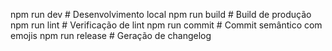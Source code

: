 npm run dev           # Desenvolvimento local
npm run build         # Build de produção
npm run lint          # Verificação de lint
npm run commit        # Commit semântico com emojis
npm run release       # Geração de changelog
